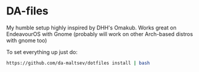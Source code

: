 # DA-files

My humble setup highly inspired by DHH's Omakub.
Works great on EndeavourOS with Gnome (probably will work on other Arch-based distros with gnome too)

To set everything up just do:
```bash
https://github.com/da-maltsev/dotfiles install | bash
```
